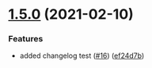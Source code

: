 # [1.5.0](https://github.com/kristiancoulsonplt/test-sem-ver/compare/v1.4.1...v1.5.0) (2021-02-10)


### Features

* added changelog test ([#16](https://github.com/kristiancoulsonplt/test-sem-ver/issues/16)) ([ef24d7b](https://github.com/kristiancoulsonplt/test-sem-ver/commit/ef24d7bcc3863b43c5f392a35607c80cd492a9c1))

